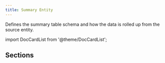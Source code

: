```yaml
---
title: Summary Entity
---
```


Defines the summary table schema and how the data is rolled up from the source
entity.

import DocCardList from '@theme/DocCardList';

## Sections

<DocCardList />